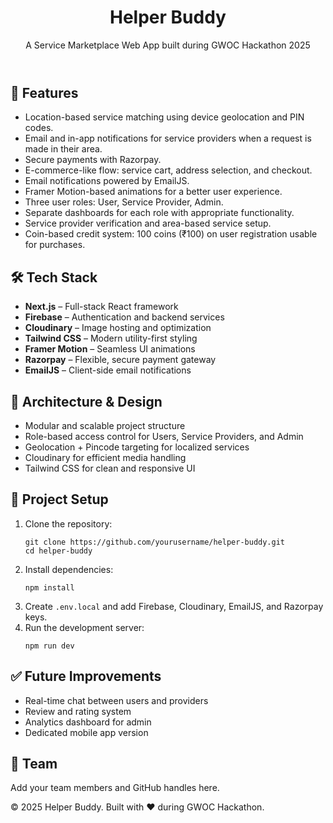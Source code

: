 <!DOCTYPE html>
<html lang="en">
<head>
  <meta charset="UTF-8" />
  <meta name="viewport" content="width=device-width, initial-scale=1.0"/>
  <title>Helper Buddy - README</title>
  <script src="https://cdn.tailwindcss.com"></script>
</head>
<body class="bg-gray-50 text-gray-800 font-sans">
  <main class="max-w-4xl mx-auto p-6">
    <header class="mb-10">
      <h1 class="text-4xl font-bold text-blue-600">Helper Buddy</h1>
      <p class="mt-2 text-lg text-gray-600">
        A Service Marketplace Web App built during GWOC Hackathon 2025
      </p>
    </header>
    <section class="mb-8">
      <h2 class="text-2xl font-semibold text-gray-700 mb-4">🚀 Features</h2>
      <ul class="list-disc list-inside space-y-2">
        <li>Location-based service matching using device geolocation and PIN codes.</li>
        <li>Email and in-app notifications for service providers when a request is made in their area.</li>
        <li>Secure payments with Razorpay.</li>
        <li>E-commerce-like flow: service cart, address selection, and checkout.</li>
        <li>Email notifications powered by EmailJS.</li>
        <li>Framer Motion-based animations for a better user experience.</li>
        <li>Three user roles: User, Service Provider, Admin.</li>
        <li>Separate dashboards for each role with appropriate functionality.</li>
        <li>Service provider verification and area-based service setup.</li>
        <li>Coin-based credit system: 100 coins (₹100) on user registration usable for purchases.</li>
      </ul>
    </section>
    <section class="mb-8">
      <h2 class="text-2xl font-semibold text-gray-700 mb-4">🛠 Tech Stack</h2>
      <ul class="list-disc list-inside space-y-2">
        <li><strong>Next.js</strong> – Full-stack React framework</li>
        <li><strong>Firebase</strong> – Authentication and backend services</li>
        <li><strong>Cloudinary</strong> – Image hosting and optimization</li>
        <li><strong>Tailwind CSS</strong> – Modern utility-first styling</li>
        <li><strong>Framer Motion</strong> – Seamless UI animations</li>
        <li><strong>Razorpay</strong> – Flexible, secure payment gateway</li>
        <li><strong>EmailJS</strong> – Client-side email notifications</li>
      </ul>
    </section>
    <section class="mb-8">
      <h2 class="text-2xl font-semibold text-gray-700 mb-4">🧱 Architecture & Design</h2>
      <ul class="list-disc list-inside space-y-2">
        <li>Modular and scalable project structure</li>
        <li>Role-based access control for Users, Service Providers, and Admin</li>
        <li>Geolocation + Pincode targeting for localized services</li>
        <li>Cloudinary for efficient media handling</li>
        <li>Tailwind CSS for clean and responsive UI</li>
      </ul>
    </section>
    <section class="mb-8">
      <h2 class="text-2xl font-semibold text-gray-700 mb-4">📁 Project Setup</h2>
      <ol class="list-decimal list-inside space-y-2">
        <li>Clone the repository:
          <pre class="bg-gray-100 rounded p-2 mt-1"><code>git clone https://github.com/yourusername/helper-buddy.git
cd helper-buddy</code></pre>
        </li>
        <li>Install dependencies:
          <pre class="bg-gray-100 rounded p-2 mt-1"><code>npm install</code></pre>
        </li>
        <li>Create <code>.env.local</code> and add Firebase, Cloudinary, EmailJS, and Razorpay keys.</li>
        <li>Run the development server:
          <pre class="bg-gray-100 rounded p-2 mt-1"><code>npm run dev</code></pre>
        </li>
      </ol>
    </section>
    <section class="mb-8">
      <h2 class="text-2xl font-semibold text-gray-700 mb-4">✅ Future Improvements</h2>
      <ul class="list-disc list-inside space-y-2">
        <li>Real-time chat between users and providers</li>
        <li>Review and rating system</li>
        <li>Analytics dashboard for admin</li>
        <li>Dedicated mobile app version</li>
      </ul>
    </section>
    <section class="mb-8">
      <h2 class="text-2xl font-semibold text-gray-700 mb-4">👥 Team</h2>
      <p>Add your team members and GitHub handles here.</p>
    </section>
    <footer class="mt-12 text-gray-500 text-sm text-center">
      © 2025 Helper Buddy. Built with ❤️ during GWOC Hackathon.
    </footer>
  </main>
</body>
</html>
